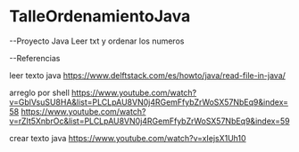 # TalleOrdenamientoJava

--Proyecto Java Leer txt y ordenar los numeros

--Referencias

leer texto java
https://www.delftstack.com/es/howto/java/read-file-in-java/

arreglo por shell
https://www.youtube.com/watch?v=GblVsuSU8HA&list=PLCLpAU8VN0j4RGemFfybZrWoSX57NbEq9&index=58
https://www.youtube.com/watch?v=rZIt5XnbrOc&list=PLCLpAU8VN0j4RGemFfybZrWoSX57NbEq9&index=59

crear texto java
https://www.youtube.com/watch?v=xIejsX1Uh10
